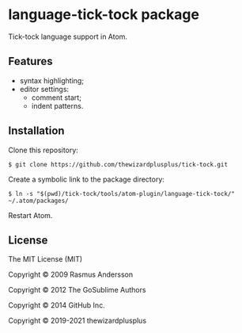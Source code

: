 # language-tick-tock package

Tick-tock language support in Atom.

## Features

- syntax highlighting;
- editor settings:
  - comment start;
  - indent patterns.

## Installation

Clone this repository:

```
$ git clone https://github.com/thewizardplusplus/tick-tock.git
```

Create a symbolic link to the package directory:

```
$ ln -s "$(pwd)/tick-tock/tools/atom-plugin/language-tick-tock/" ~/.atom/packages/
```

Restart Atom.

## License

The MIT License (MIT)

Copyright &copy; 2009 Rasmus Andersson

Copyright &copy; 2012 The GoSublime Authors

Copyright &copy; 2014 GitHub Inc.

Copyright &copy; 2019-2021 thewizardplusplus
